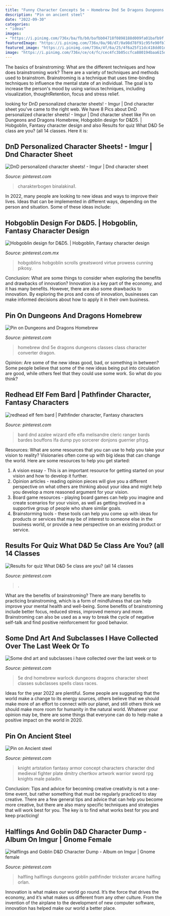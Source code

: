 ```yaml
---
title: "Funny Character Concepts 5e ~ Homebrew Dnd 5e Dragons Dungeons Classes Class Character Converter Dragon"
description: "Pin on ancient steel"
date: "2022-09-30"
categories:
- "ideas"
images:
- "https://i.pinimg.com/736x/ba/fb/b0/bafbb04718f0898188d009fa01bafb9f.jpg"
featuredImage: "https://i.pinimg.com/736x/0a/98/d7/0a98d78f91c95fe90fb77b80653d0560.jpg"
featured_image: "https://i.pinimg.com/736x/4f/6a/25/4f6a25f11dc418dd01d1746fdf41678e.jpg"
image: "https://i.pinimg.com/736x/ce/c4/fc/cec4fc3b05ccfca880194baa615d0dea.jpg"
---
```



The basics of brainstroming: What are the different techniques and how does brainstroming work?
There are a variety of techniques and methods used to brainstrom. Brainstroming is a technique that uses time-binding techniques to influence the mental state of an individual. The goal is to increase the person's mood by using various techniques, including visualization, thoughtRetention, focus and stress relief.

	

		
looking for DnD personalized character sheets! - Imgur | Dnd character sheet you've came to the right web. We have 8 Pics about DnD personalized character sheets! - Imgur | Dnd character sheet like Pin on Dungeons and Dragons Homebrew, Hobgoblin design for D&amp;D5. | Hobgoblin, Fantasy character design and also Results for quiz What D&amp;D 5e class are you? (all 14 classes. Here it is:
		
    
## DnD Personalized Character Sheets! - Imgur | Dnd Character Sheet

<img loading=lazy src="https://i.pinimg.com/736x/0a/98/d7/0a98d78f91c95fe90fb77b80653d0560.jpg" onerror="this.onerror=null;this.src='https://tse1.mm.bing.net/th?id=OIP.7F6Bf-cqpIh87zbc4UqwZwHaKe&amp;pid=15.1';" alt="DnD personalized character sheets! - Imgur | Dnd character sheet">

_Source: pinterest.com_

>charakterbogen binalakina1. 

	

In 2022, many people are looking to new ideas and ways to improve their lives. Ideas that can be implemented in different ways, depending on the person and situation. Some of these ideas include: 

    
## Hobgoblin Design For D&amp;D5. | Hobgoblin, Fantasy Character Design

<img loading=lazy src="https://i.pinimg.com/736x/ba/fb/b0/bafbb04718f0898188d009fa01bafb9f.jpg" onerror="this.onerror=null;this.src='https://tse3.mm.bing.net/th?id=OIP.wcI_mhr35sV2ZjOh2rkLvAHaHa&amp;pid=15.1';" alt="Hobgoblin design for D&amp;D5. | Hobgoblin, Fantasy character design">

_Source: pinterest.com.mx_

>hobgoblins hobgoblin scrolls greatsword virtue prowess cunning pikosy. 

	

Conclusion: What are some things to consider when exploring the benefits and drawbacks of innovation?
Innovation is a key part of the economy, and it has many benefits. However, there are also some drawbacks to innovation. By exploring the pros and cons of innovation, businesses can make informed decisions about how to apply it in their own business.

    
## Pin On Dungeons And Dragons Homebrew

<img loading=lazy src="https://i.pinimg.com/736x/c6/81/b9/c681b987a52e5f7519a331d6c85e86b4--character-creation-character-ideas.jpg" onerror="this.onerror=null;this.src='https://tse2.mm.bing.net/th?id=OIP.mRGl2DMP04YQFgQSARlZrgHaJl&amp;pid=15.1';" alt="Pin on Dungeons and Dragons Homebrew">

_Source: pinterest.com_

>homebrew dnd 5e dragons dungeons classes class character converter dragon. 

	

Opinion: Are some of the new ideas good, bad, or something in between?
Some people believe that some of the new ideas being put into circulation are good, while others feel that they could use some work. So what do you think?

    
## Redhead Elf Fem Bard | Pathfinder Character, Fantasy Characters

<img loading=lazy src="https://i.pinimg.com/originals/9a/53/ec/9a53ecec099fbe9f6f289cd1d51901f7.jpg" onerror="this.onerror=null;this.src='https://tse2.mm.bing.net/th?id=OIP.XIV4NvFk61tlM4bFX09jqAHaLO&amp;pid=15.1';" alt="redhead elf fem bard | Pathfinder character, Fantasy characters">

_Source: pinterest.com_

>bard dnd azalee wizard elfe elfa melisandre cleric ranger bards bardes bouffons lfa dump pyo sorcerer donjons guerrier pfrpg. 

	

Resources: What are some resources that you can use to help you take your vision to reality?
Visionaries often come up with big ideas that can change the world. Here are some resources to help you get started: 
1. A vision essay - This is an important resource for getting started on your vision and how to develop it further. 
2. Opinion articles - reading opinion pieces will give you a different perspective on what others are thinking about your idea and might help you develop a more reasoned argument for your vision. 
3. Board game resources - playing board games can help you imagine and create scenarios for your vision, as well as getting involved in a supportive group of people who share similar goals. 
4. Brainstorming tools - these tools can help you come up with ideas for products or services that may be of interest to someone else in the business world, or provide a new perspective on an existing product or service.

    
## Results For Quiz What D&amp;D 5e Class Are You? (all 14 Classes

<img loading=lazy src="https://i.pinimg.com/736x/ce/c4/fc/cec4fc3b05ccfca880194baa615d0dea.jpg" onerror="this.onerror=null;this.src='https://tse4.mm.bing.net/th?id=OIP.H9aI0cX-YH9EC9aMU-9yXgHaLw&amp;pid=15.1';" alt="Results for quiz What D&amp;D 5e class are you? (all 14 classes">

_Source: pinterest.com_

>. 

	

What are the benefits of brainstroming?
There are many benefits to practicing brainstroming, which is a form of mindfulness that can help improve your mental health and well-being. Some benefits of brainstroming include better focus, reduced stress, improved memory and more. Brainstroming can also be used as a way to break the cycle of negative self-talk and find positive reinforcement for good behavior.

    
## Some Dnd Art And Subclasses I Have Collected Over The Last Week Or To

<img loading=lazy src="https://i.pinimg.com/736x/64/2f/b4/642fb443ab127a088195b2ede0004c2d.jpg" onerror="this.onerror=null;this.src='https://tse3.mm.bing.net/th?id=OIP.8p9_3dvQEgnsP3V1dbAL5AHaKe&amp;pid=15.1';" alt="Some dnd art and subclasses i have collected over the last week or to">

_Source: pinterest.com_

>5e dnd homebrew warlock dungeons dragons character sheet classes subclasses spells class races. 

	

Ideas for the year 2022 are plentiful. Some people are suggesting that the world make a change to its energy sources, others believe that we should make more of an effort to connect with our planet, and still others think we should make more room for humanity in the natural world. Whatever your opinion may be, there are some things that everyone can do to help make a positive impact on the world in 2020.

    
## Pin On Ancient Steel

<img loading=lazy src="https://i.pinimg.com/736x/4f/6a/25/4f6a25f11dc418dd01d1746fdf41678e.jpg" onerror="this.onerror=null;this.src='https://tse4.mm.bing.net/th?id=OIP.NBGLg3fOKVKRG9V5fd_cWwHaLg&amp;pid=15.1';" alt="Pin on Ancient steel">

_Source: pinterest.com_

>knight artstation fantasy armor concept characters character dnd medieval fighter plate dmitry chertkov artwork warrior sword rpg knights male paladin. 

	

Conclusion: Tips and advice for becoming creative
creativity is not a one-time event, but rather something that must be regularly practiced to stay creative. There are a few general tips and advice that can help you become more creative, but there are also many specific techniques and strategies that will work best for you. The key is to find what works best for you and keep practicing!

    
## Halflings And Goblin D&amp;D Character Dump - Album On Imgur | Gnome Female

<img loading=lazy src="https://i.pinimg.com/736x/35/1a/c7/351ac79f4a54514b7c55c6de2be2f9ad.jpg" onerror="this.onerror=null;this.src='https://tse3.mm.bing.net/th?id=OIP.v1vEFrBLm0D4MstviKry-gHaK9&amp;pid=15.1';" alt="Halflings and Goblin D&amp;D Character Dump - Album on Imgur | Gnome female">

_Source: pinterest.com_

>halfling halflings dungeons goblin pathfinder trickster arcane halfing orlan. 

	

Innovation is what makes our world go round. It’s the force that drives the economy, and it’s what makes us different from any other culture. From the invention of the airplane to the development of new computer software, innovation has helped make our world a better place.

